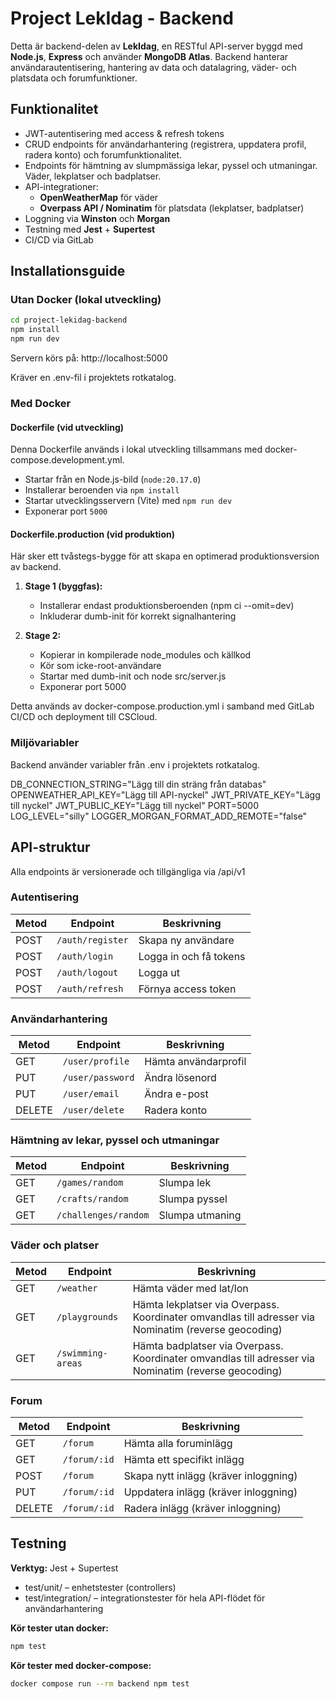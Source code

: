 # Project LekIdag - Backend
Detta är backend-delen av **LekIdag**, en RESTful API-server byggd med **Node.js**, **Express** och använder **MongoDB Atlas**. 
Backend hanterar användarautentisering, hantering av data och datalagring, väder- och platsdata och forumfunktioner.

## Funktionalitet
- JWT-autentisering med access & refresh tokens
- CRUD endpoints för användarhantering (registrera, uppdatera profil, radera konto) och forumfunktionalitet.
- Endpoints för hämtning av slumpmässiga lekar, pyssel och utmaningar. Väder, lekplatser och badplatser.
- API-integrationer:
  - **OpenWeatherMap** för väder
  - **Overpass API / Nominatim** för platsdata (lekplatser, badplatser)
- Loggning via **Winston** och **Morgan**
- Testning med **Jest** + **Supertest**
- CI/CD via GitLab

## Installationsguide
### Utan Docker (lokal utveckling)
```bash
cd project-lekidag-backend
npm install
npm run dev
```
Servern körs på: http://localhost:5000

Kräver en .env-fil i projektets rotkatalog.

### Med Docker
#### Dockerfile (vid utveckling)
Denna Dockerfile används i lokal utveckling tillsammans med docker-compose.development.yml.

- Startar från en Node.js-bild (`node:20.17.0`)
- Installerar beroenden via `npm install`
- Startar utvecklingsservern (Vite) med `npm run dev`
- Exponerar port `5000`

#### Dockerfile.production (vid produktion)
Här sker ett tvåstegs-bygge för att skapa en optimerad produktionsversion av backend.

1. **Stage 1 (byggfas):**   
   - Installerar endast produktionsberoenden (npm ci --omit=dev)
   - Inkluderar dumb-init för korrekt signalhantering

2. **Stage 2:**
   - Kopierar in kompilerade node_modules och källkod
   - Kör som icke-root-användare
   - Startar med dumb-init och node src/server.js
   - Exponerar port 5000

Detta används av docker-compose.production.yml i samband med GitLab CI/CD och deployment till CSCloud.

### Miljövariabler
Backend använder variabler från .env i projektets rotkatalog.

DB_CONNECTION_STRING="Lägg till din sträng från databas"
OPENWEATHER_API_KEY="Lägg till API-nyckel"
JWT_PRIVATE_KEY="Lägg till nyckel"
JWT_PUBLIC_KEY="Lägg till nyckel"
PORT=5000
LOG_LEVEL="silly"
LOGGER_MORGAN_FORMAT_ADD_REMOTE="false"

## API-struktur
Alla endpoints är versionerade och tillgängliga via /api/v1

### Autentisering

| Metod | Endpoint         | Beskrivning                 |
|-------|------------------|-----------------------------|
| POST  | `/auth/register` | Skapa ny användare          |
| POST  | `/auth/login`    | Logga in och få tokens      |
| POST  | `/auth/logout`   | Logga ut                    |
| POST  | `/auth/refresh`  | Förnya access token         |

### Användarhantering

| Metod | Endpoint         | Beskrivning                 |
|-------|------------------|-----------------------------|
| GET   | `/user/profile`  | Hämta användarprofil        |
| PUT   | `/user/password` | Ändra lösenord              |
| PUT   | `/user/email`    | Ändra e-post                |
| DELETE| `/user/delete`   | Radera konto                |

### Hämtning av lekar, pyssel och utmaningar

| Metod | Endpoint              | Beskrivning        |
|-------|-----------------------|--------------------|
| GET   | `/games/random`       | Slumpa lek         |
| GET   | `/crafts/random`      | Slumpa pyssel      |
| GET   | `/challenges/random`  | Slumpa utmaning    |

### Väder och platser

| Metod | Endpoint             | Beskrivning                         |
|-------|----------------------|--------------------------------------|
| GET   | `/weather`           | Hämta väder med lat/lon              |
| GET   | `/playgrounds`       | Hämta lekplatser via Overpass. Koordinater omvandlas till adresser via Nominatim (reverse geocoding)        |
| GET   | `/swimming-areas`    | Hämta badplatser via Overpass. Koordinater omvandlas till adresser via Nominatim (reverse geocoding)        |

### Forum

| Metod | Endpoint           | Beskrivning                          |
|-------|--------------------|---------------------------------------|
| GET   | `/forum`           | Hämta alla foruminlägg                |
| GET   | `/forum/:id`       | Hämta ett specifikt inlägg            |
| POST  | `/forum`           | Skapa nytt inlägg (kräver inloggning) |
| PUT   | `/forum/:id`       | Uppdatera inlägg (kräver inloggning) |
| DELETE| `/forum/:id`       | Radera inlägg (kräver inloggning) |

## Testning
**Verktyg:** Jest + Supertest
- test/unit/ – enhetstester (controllers)
- test/integration/ – integrationstester för hela API-flödet för användarhantering

**Kör tester utan docker:**
```bash
npm test
```

**Kör tester med docker-compose:**
```bash
docker compose run --rm backend npm test
```

